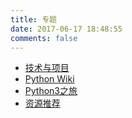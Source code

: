 ```yaml
---
title: 专题
date: 2017-06-17 18:48:55
comments: false
---
```


- [技术与项目](/skills-projects)
- [Python Wiki](/python-wiki)
- [Python3之旅](/2017/02/04/the-tour-of-python3-1-catalog/)
- [资源推荐](/recommends)
